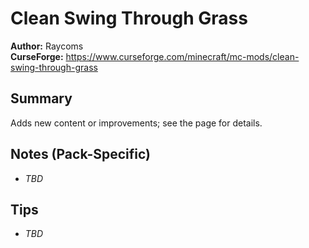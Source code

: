 # Clean Swing Through Grass

**Author:** Raycoms  
**CurseForge:** https://www.curseforge.com/minecraft/mc-mods/clean-swing-through-grass

## Summary
Adds new content or improvements; see the page for details.

## Notes (Pack-Specific)
- _TBD_

## Tips
- _TBD_

